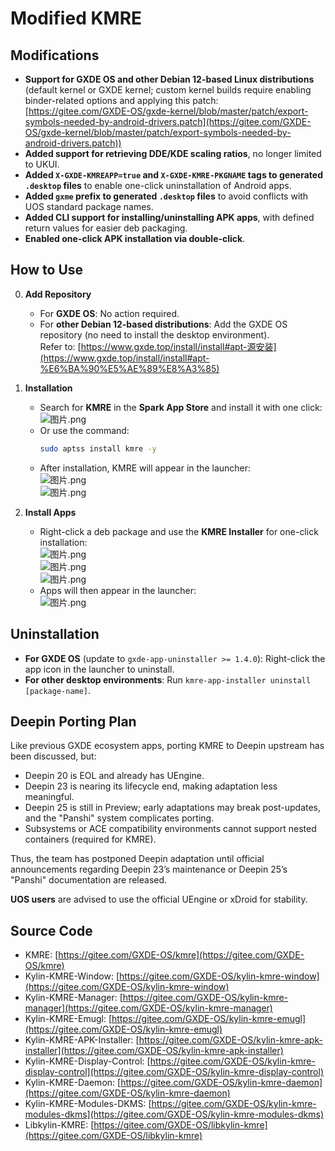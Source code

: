 # Modified KMRE  

## Modifications  

* **Support for GXDE OS and other Debian 12-based Linux distributions** (default kernel or GXDE kernel; custom kernel builds require enabling binder-related options and applying this patch: [https://gitee.com/GXDE-OS/gxde-kernel/blob/master/patch/export-symbols-needed-by-android-drivers.patch](https://gitee.com/GXDE-OS/gxde-kernel/blob/master/patch/export-symbols-needed-by-android-drivers.patch))  
* **Added support for retrieving DDE/KDE scaling ratios**, no longer limited to UKUI.  
* **Added `X-GXDE-KMREAPP=true` and `X-GXDE-KMRE-PKGNAME` tags to generated `.desktop` files** to enable one-click uninstallation of Android apps.  
* **Added `gxme` prefix to generated `.desktop` files** to avoid conflicts with UOS standard package names.  
* **Added CLI support for installing/uninstalling APK apps**, with defined return values for easier deb packaging.  
* **Enabled one-click APK installation via double-click**.  

## How to Use  

0. **Add Repository**  
   - For **GXDE OS**: No action required.  
   - For **other Debian 12-based distributions**: Add the GXDE OS repository (no need to install the desktop environment).  
     Refer to: [https://www.gxde.top/install/install#apt-源安装](https://www.gxde.top/install/install#apt-%E6%BA%90%E5%AE%89%E8%A3%85)  

1. **Installation**  
   - Search for **KMRE** in the **Spark App Store** and install it with one click:  
     ![图片.png](/news/development/kmre-on-debian-gxde/202501261534476872_图片.png)  
   - Or use the command:  
     ```bash  
     sudo aptss install kmre -y  
     ```  
   - After installation, KMRE will appear in the launcher:  
     ![图片.png](/news/development/kmre-on-debian-gxde/202501261536273237_图片.png)  
     ![图片.png](/news/development/kmre-on-debian-gxde/202501261538027913_图片.png)  

2. **Install Apps**  
   - Right-click a deb package and use the **KMRE Installer** for one-click installation:  
     ![图片.png](/news/development/kmre-on-debian-gxde/202501261538259106_图片.png)  
     ![图片.png](/news/development/kmre-on-debian-gxde/202501261539045466_图片.png)  
     ![图片.png](/news/development/kmre-on-debian-gxde/202501261539195214_图片.png)  
   - Apps will then appear in the launcher:  
     ![图片.png](/news/development/kmre-on-debian-gxde/202501261546298081_图片.png)  

## Uninstallation  

- **For GXDE OS** (update to `gxde-app-uninstaller >= 1.4.0`): Right-click the app icon in the launcher to uninstall.  
- **For other desktop environments**: Run `kmre-app-installer uninstall [package-name]`.  

## Deepin Porting Plan  

Like previous GXDE ecosystem apps, porting KMRE to Deepin upstream has been discussed, but:  
- Deepin 20 is EOL and already has UEngine.  
- Deepin 23 is nearing its lifecycle end, making adaptation less meaningful.  
- Deepin 25 is still in Preview; early adaptations may break post-updates, and the "Panshi" system complicates porting.  
- Subsystems or ACE compatibility environments cannot support nested containers (required for KMRE).  

Thus, the team has postponed Deepin adaptation until official announcements regarding Deepin 23’s maintenance or Deepin 25’s "Panshi" documentation are released.  

**UOS users** are advised to use the official UEngine or xDroid for stability.  

## Source Code  

- KMRE: [https://gitee.com/GXDE-OS/kmre](https://gitee.com/GXDE-OS/kmre)  
- Kylin-KMRE-Window: [https://gitee.com/GXDE-OS/kylin-kmre-window](https://gitee.com/GXDE-OS/kylin-kmre-window)  
- Kylin-KMRE-Manager: [https://gitee.com/GXDE-OS/kylin-kmre-manager](https://gitee.com/GXDE-OS/kylin-kmre-manager)  
- Kylin-KMRE-Emugl: [https://gitee.com/GXDE-OS/kylin-kmre-emugl](https://gitee.com/GXDE-OS/kylin-kmre-emugl)  
- Kylin-KMRE-APK-Installer: [https://gitee.com/GXDE-OS/kylin-kmre-apk-installer](https://gitee.com/GXDE-OS/kylin-kmre-apk-installer)  
- Kylin-KMRE-Display-Control: [https://gitee.com/GXDE-OS/kylin-kmre-display-control](https://gitee.com/GXDE-OS/kylin-kmre-display-control)  
- Kylin-KMRE-Daemon: [https://gitee.com/GXDE-OS/kylin-kmre-daemon](https://gitee.com/GXDE-OS/kylin-kmre-daemon)  
- Kylin-KMRE-Modules-DKMS: [https://gitee.com/GXDE-OS/kylin-kmre-modules-dkms](https://gitee.com/GXDE-OS/kylin-kmre-modules-dkms)  
- Libkylin-KMRE: [https://gitee.com/GXDE-OS/libkylin-kmre](https://gitee.com/GXDE-OS/libkylin-kmre)